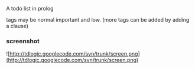 A todo list in prolog

tags may be normal important and low. (more tags can be added by adding a clause)

### screenshot ###

![http://tdlogic.googlecode.com/svn/trunk/screen.png](http://tdlogic.googlecode.com/svn/trunk/screen.png)